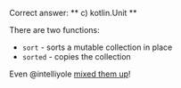 Correct answer: ** c) kotlin.Unit **

There are two functions: 
 - `sort` - sorts a mutable collection in place
 - `sorted` - copies the collection
 
 Even @intelliyole [mixed them up](https://www.slideshare.net/intelliyole/kotlin-why-do-you-care/33)!
 
